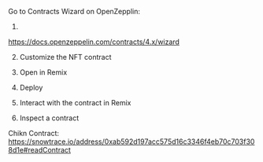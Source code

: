 Go to Contracts Wizard on OpenZepplin:

1.
https://docs.openzeppelin.com/contracts/4.x/wizard

2. Customize the NFT contract

3. Open in Remix

4. Deploy

5. Interact with the contract in Remix

6. Inspect a contract

Chikn Contract:
https://snowtrace.io/address/0xab592d197acc575d16c3346f4eb70c703f308d1e#readContract
